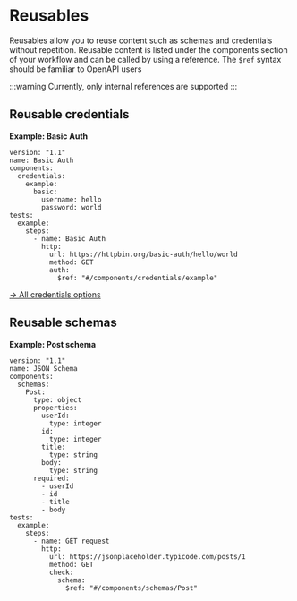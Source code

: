 # Reusables

Reusables allow you to reuse content such as schemas and credentials without repetition. Reusable content is listed under the components section of your workflow and can be called by using a reference. The `$ref` syntax should be familiar to OpenAPI users

:::warning
Currently, only internal references are supported
:::

## Reusable credentials

**Example: Basic Auth**

```yaml{3-8,17}
version: "1.1"
name: Basic Auth
components:
  credentials:
    example:
      basic:
        username: hello
        password: world
tests:
  example:
    steps:
      - name: Basic Auth
        http:
          url: https://httpbin.org/basic-auth/hello/world
          method: GET
          auth:
            $ref: "#/components/credentials/example"
```

[→ All credentials options](/reference/workflow-syntax#components-credentials)

## Reusable schemas

**Example: Post schema**

```yaml{3-20,30}
version: "1.1"
name: JSON Schema
components:
  schemas:
    Post:
      type: object
      properties:
        userId:
          type: integer
        id:
          type: integer
        title:
          type: string
        body:
          type: string
      required:
        - userId
        - id
        - title
        - body
tests:
  example:
    steps:
      - name: GET request
        http:
          url: https://jsonplaceholder.typicode.com/posts/1
          method: GET
          check:
            schema:
              $ref: "#/components/schemas/Post"
```
